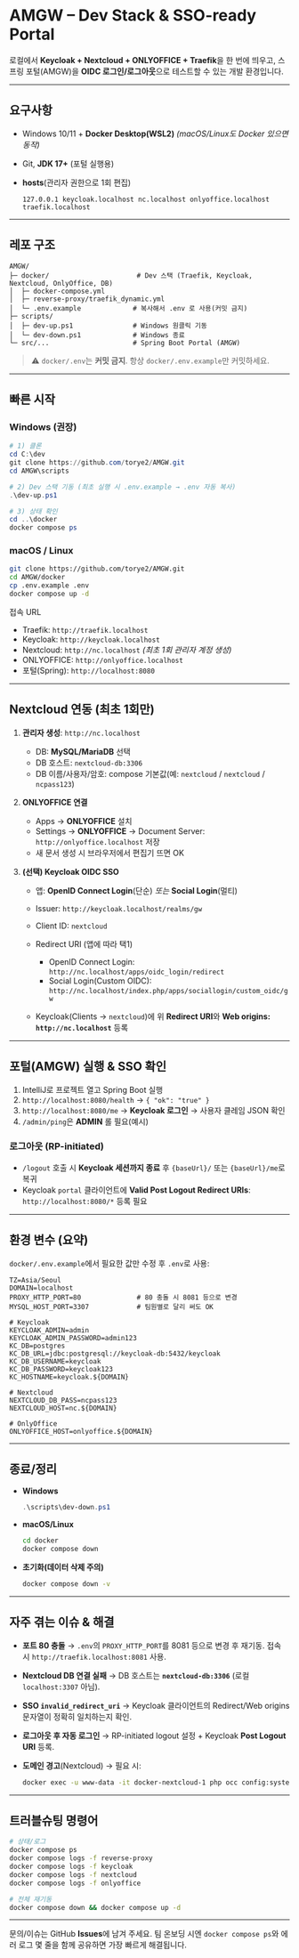 # AMGW – Dev Stack & SSO-ready Portal

로컬에서 **Keycloak + Nextcloud + ONLYOFFICE + Traefik**을 한 번에 띄우고, 스프링 포털(AMGW)을 **OIDC 로그인/로그아웃**으로 테스트할 수 있는 개발 환경입니다.

---

## 요구사항

* Windows 10/11 + **Docker Desktop(WSL2)**
  *(macOS/Linux도 Docker 있으면 동작)*
* Git, **JDK 17+** (포털 실행용)
* **hosts**(관리자 권한으로 1회 편집)

  ```
  127.0.0.1 keycloak.localhost nc.localhost onlyoffice.localhost traefik.localhost
  ```

---

## 레포 구조

```
AMGW/
├─ docker/                      # Dev 스택 (Traefik, Keycloak, Nextcloud, OnlyOffice, DB)
│  ├─ docker-compose.yml
│  ├─ reverse-proxy/traefik_dynamic.yml
│  └─ .env.example             # 복사해서 .env 로 사용(커밋 금지)
├─ scripts/
│  ├─ dev-up.ps1               # Windows 원클릭 기동
│  └─ dev-down.ps1             # Windows 종료
└─ src/...                     # Spring Boot Portal (AMGW)
```

> ⚠️ `docker/.env`는 **커밋 금지**. 항상 `docker/.env.example`만 커밋하세요.

---

## 빠른 시작

### Windows (권장)

```powershell
# 1) 클론
cd C:\dev
git clone https://github.com/torye2/AMGW.git
cd AMGW\scripts

# 2) Dev 스택 기동 (최초 실행 시 .env.example → .env 자동 복사)
.\dev-up.ps1

# 3) 상태 확인
cd ..\docker
docker compose ps
```

### macOS / Linux

```bash
git clone https://github.com/torye2/AMGW.git
cd AMGW/docker
cp .env.example .env
docker compose up -d
```

접속 URL

* Traefik:  `http://traefik.localhost`
* Keycloak: `http://keycloak.localhost`
* Nextcloud: `http://nc.localhost`  *(최초 1회 관리자 계정 생성)*
* ONLYOFFICE: `http://onlyoffice.localhost`
* 포털(Spring): `http://localhost:8080`

---

## Nextcloud 연동 (최초 1회만)

1. **관리자 생성**: `http://nc.localhost`

   * DB: **MySQL/MariaDB** 선택
   * DB 호스트: `nextcloud-db:3306`
   * DB 이름/사용자/암호: compose 기본값(예: `nextcloud` / `nextcloud` / `ncpass123`)
2. **ONLYOFFICE 연결**

   * Apps → **ONLYOFFICE** 설치
   * Settings → **ONLYOFFICE** → Document Server: `http://onlyoffice.localhost` 저장
   * 새 문서 생성 시 브라우저에서 편집기 뜨면 OK
3. **(선택) Keycloak OIDC SSO**

   * 앱: **OpenID Connect Login**(단순) *또는* **Social Login**(멀티)
   * Issuer: `http://keycloak.localhost/realms/gw`
   * Client ID: `nextcloud`
   * Redirect URI (앱에 따라 택1)

     * OpenID Connect Login: `http://nc.localhost/apps/oidc_login/redirect`
     * Social Login(Custom OIDC): `http://nc.localhost/index.php/apps/sociallogin/custom_oidc/gw`
   * Keycloak(Clients → `nextcloud`)에 위 **Redirect URI**와 **Web origins: `http://nc.localhost`** 등록

---

## 포털(AMGW) 실행 & SSO 확인

1. IntelliJ로 프로젝트 열고 Spring Boot 실행
2. `http://localhost:8080/health` → `{ "ok": "true" }`
3. `http://localhost:8080/me` → **Keycloak 로그인** → 사용자 클레임 JSON 확인
4. `/admin/ping`은 **ADMIN** 롤 필요(예시)

### 로그아웃 (RP-initiated)

* `/logout` 호출 시 **Keycloak 세션까지 종료** 후 `{baseUrl}/` 또는 `{baseUrl}/me`로 복귀
* Keycloak `portal` 클라이언트에 **Valid Post Logout Redirect URIs**: `http://localhost:8080/*` 등록 필요

---

## 환경 변수 (요약)

`docker/.env.example`에서 필요한 값만 수정 후 `.env`로 사용:

```dotenv
TZ=Asia/Seoul
DOMAIN=localhost
PROXY_HTTP_PORT=80              # 80 충돌 시 8081 등으로 변경
MYSQL_HOST_PORT=3307            # 팀원별로 달리 써도 OK

# Keycloak
KEYCLOAK_ADMIN=admin
KEYCLOAK_ADMIN_PASSWORD=admin123
KC_DB=postgres
KC_DB_URL=jdbc:postgresql://keycloak-db:5432/keycloak
KC_DB_USERNAME=keycloak
KC_DB_PASSWORD=keycloak123
KC_HOSTNAME=keycloak.${DOMAIN}

# Nextcloud
NEXTCLOUD_DB_PASS=ncpass123
NEXTCLOUD_HOST=nc.${DOMAIN}

# OnlyOffice
ONLYOFFICE_HOST=onlyoffice.${DOMAIN}
```

---

## 종료/정리

* **Windows**

  ```powershell
  .\scripts\dev-down.ps1
  ```
* **macOS/Linux**

  ```bash
  cd docker
  docker compose down
  ```
* **초기화(데이터 삭제 주의)**

  ```bash
  docker compose down -v
  ```

---

## 자주 겪는 이슈 & 해결

* **포트 80 충돌** → `.env`의 `PROXY_HTTP_PORT`를 8081 등으로 변경 후 재기동.
  접속 시 `http://traefik.localhost:8081` 사용.
* **Nextcloud DB 연결 실패** → DB 호스트는 **`nextcloud-db:3306`** (로컬 `localhost:3307` 아님).
* **SSO `invalid_redirect_uri`** → Keycloak 클라이언트의 Redirect/Web origins 문자열이 정확히 일치하는지 확인.
* **로그아웃 후 자동 로그인** → RP-initiated logout 설정 + Keycloak **Post Logout URI** 등록.
* **도메인 경고**(Nextcloud) → 필요 시:

  ```bash
  docker exec -u www-data -it docker-nextcloud-1 php occ config:system:set trusted_domains 1 --value=nc.localhost
  ```

---

## 트러블슈팅 명령어

```bash
# 상태/로그
docker compose ps
docker compose logs -f reverse-proxy
docker compose logs -f keycloak
docker compose logs -f nextcloud
docker compose logs -f onlyoffice

# 전체 재기동
docker compose down && docker compose up -d
```

---

문의/이슈는 GitHub **Issues**에 남겨 주세요.
팀 온보딩 시엔 `docker compose ps`와 에러 로그 몇 줄을 함께 공유하면 가장 빠르게 해결됩니다.
